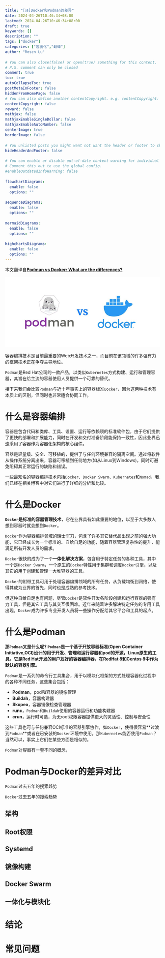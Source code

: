 ```yaml
---
title: "[译]Docker和Podman的差异"
date: 2024-04-26T10:46:34+08:00
lastmod: 2024-04-26T10:46:34+08:00
draft: true
keywords: []
description: ""
tags: ["docker"]
categories: ["容器化","翻译"]
author: "Rosen Lu"

# You can also close(false) or open(true) something for this content.
# P.S. comment can only be closed
comment: true
toc: true
autoCollapseToc: true
postMetaInFooter: false
hiddenFromHomePage: false
# You can also define another contentCopyright. e.g. contentCopyright: "This is another copyright."
contentCopyright: false
reward: false
mathjax: false
mathjaxEnableSingleDollar: false
mathjaxEnableAutoNumber: false
centerImage: true
borderImage: false

# You unlisted posts you might want not want the header or footer to show
hideHeaderAndFooter: false

# You can enable or disable out-of-date content warning for individual post.
# Comment this out to use the global config.
#enableOutdatedInfoWarning: false

flowchartDiagrams:
  enable: false
  options: ""

sequenceDiagrams: 
  enable: false
  options: ""

mermaidDiagrams: 
  enable: false
  options: ""

highchartsDiagrams: 
  enable: false
  options: ""
---
```


本文翻译自[**Podman vs Docker: What are the differences?**](https://www.imaginarycloud.com/blog/podman-vs-docker/)

<!--more-->

![Docker和Podman的差异](/blog_img/docker/difference-between-docker-and-podman/podman-vs-docker.webp "Docker和Podman的差异")

容器编排技术是目前最重要的Web开发技术之一，而目前在该领域的许多强有力的框架技术正在争夺主导地位。

`Podman`是Red Hat公司的一款产品，以类似`Kubernetes`方式构建、运行和管理容器，其旨在给主流的容器使用人员提供一个可靠的替代。

接下来我们会比较`Podman`与近十年事实上的容器标准`Docker`，因为这两种技术有本质上的区别，但同时也非常适合协同工作。

# 什么是容器编排

容器是包含代码和类库、工具、设置、运行等依赖项的标准软件包，由于它们提供了更快的部署和扩展能力，同时在开发和交付准备阶段能保持一致性，因此业界迅速采用了容器作为容器化架构的核心组件。



容器是轻量级、安全、可移植的，提供了与任何环境兼容的隔离空间。通过将软件从操作系统分离出来，容器可移植到任何地方(如从Linux到Windows)，同时可避免阻碍其正常运行的缺陷和错误。



一些最知名的容器编排技术包括`Docker`、`Docker Swarm`、`Kubernetes`和`Nomad`，我们已经在相关博客中对它们进行了详细的分析和比较。

# 什么是Docker

**`Docker`是标准的容器管理技术**，它在业界具有如此重要的地位，以至于大多数人想到容器时就会想到`Docker`。



`Docker`作为容器编排领域的瑞士军刀，包含了许多其它替代品出现之前的强大功能，它已经成长为一个标准的、自给自足的功能，随着容器管理复杂性的提升，能满足所有开发人员的需求。



`Docker`很快的成为了一个**一体化解决方案**，包含用于特定任务的各种工具，其中一个是`Docker Swarm`，一个原生的`Docker`特性用于集群和调度`Docker`引擎，以及其它的用于创建和管理一大堆容器的工具。



`Docker`的附带工具可用于处理容器编排领域的所有任务，从负载均衡到网络，使得其成为业界的首先，同时也是成熟的参考技术。



但这种自给自足也有问题，尽管`Docker`是软件开发各阶段创建和运行容器的强有力工具，但是其它工具与其交互很困难。近年来随着许多解决特定任务的专用工具出现，`Docker`成为许多专业开发人员将一些操作分配给其它平台和工具的起点。

# 什么是Podman

**那`Podman`又是什么呢? `Podman`是一个基于开放容器标准(Open Container Initiative,OCI)设计的用于开发、管理和运行容器和pod的开源，Linux原生的工具。它是Red Hat开发的用户友好的容器编排器，在RedHat 8和Centos 8中作为默认的容器引擎。**



`Podman`是一系列的命令行工具集合，用于以模块化框架的方式处理容器化过程中的各种不同任务，这些集合包括：

* **Podman**，pod和容器的镜像管理
* **Buildah**，容器构建器
* **Skopeo**，容器镜像检查管理器
* **runc**，`Podman`和`Buildah`使用的容器运行和功能构建器
* **crun**，运行时可选，为无root权限容器提供更大的灵活性、控制与安全性



这些工具也可与任何兼容OCI标准的容器引擎协作，如`Docker`，使得很容易**过渡到`Podman`**或者在已安装的`Docker`环境中使用。那`Kubernetes`能否使用`Podman`？当然可以，事实上它们在某些方面是相似的。



`Podman`对容器有一套不同的概念，

# Podman与Docker的差异对比

`Podman`过去五年的搜索趋势
<script type="text/javascript" src="https://ssl.gstatic.com/trends_nrtr/3728_RC01/embed_loader.js"></script> <script type="text/javascript"> trends.embed.renderExploreWidget("TIMESERIES", {"comparisonItem":[{"keyword":"Podman","geo":"","time":"today 5-y"}],"category":0,"property":""}, {"exploreQuery":"date=today%205-y&q=Podman&hl=en","guestPath":"https://trends.google.com:443/trends/embed/"}); </script>

`Docker`过去五年的搜索趋势
<script type="text/javascript"> trends.embed.renderExploreWidget("TIMESERIES", {"comparisonItem":[{"keyword":"Docker","geo":"","time":"today 5-y"}],"category":0,"property":""}, {"exploreQuery":"date=today%205-y&q=Docker&hl=en-US","guestPath":"https://trends.google.com:443/trends/embed/"}); </script>


## 架构



## Root权限

## Systemd

## 镜像构建

## Docker Swarm

## 一体化与模块化

# 结论

# 常见问题

